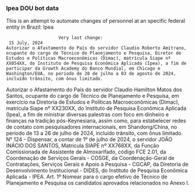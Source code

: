  ### Ipea DOU bot data
 This is an attempt to automate changes of personnel at an specific federal entity in Brazil: Ipea
 
                        Very last change: 
 	 15 July, 2024
	Autorizar o Afastamento do País do servidor Claudio Roberto Amitrano, ocupante do cargo de Técnico de Planejamento e Pesquisa, Diretor de Estudos e Políticas Macroeconômicas (Dimac), matrícula Siape nº XX054XX, do Instituto de Pesquisa Econômica Aplicada (Ipea), a fim de participar da Growth Academy do Banco Mundial, em Chicago e Washington/EUA, no período de 20 de julho a 03 de agosto de 2024, incluído trânsito, com ônus limitado.
Autorizar o Afastamento do País do servidor Claudio Hamilton Matos dos Santos, ocupante do cargo de Técnico de Planejamento e Pesquisa, em exercício na Diretoria de Estudos e Políticas Macroeconômicas (Dimac), matrícula Siape nº XX230XX, do Instituto de Pesquisa Econômica Aplicada (Ipea), a fim de ministrar diversas palestras com foco em dinheiro e finanças na tradição pós-Keynesiana, assim como, para estabelecer redes de contato com pesquisadores internacionais, em Shandong/China, no período de 13 a 26 de julho de 2024, incluído trânsito, com ônus limitado.
N° 124 - Dispensar, a contar de 1º de julho de 2024, o servidor JOÃO INÁCIO DOS SANTOS, Matrícula SIAPE nº XX768XX, da Função Comissionada de Assistente de Almoxarifado, código FCE 2.01, da Coordenação de Serviços Gerais - COSGE, da Coordenação-Geral de Contratações, Serviços Gerais e Apoio à Pesquisa - CGCAP, da Diretoria de Desenvolvimento Institucional - DIDES, do Instituto de Pesquisa Econômica Aplicada - IPEA.
Art. 1º Nomear para o cargo efetivo de Técnico de Planejamento e Pesquisa os candidatos aprovados relacionados no Anexo I.
